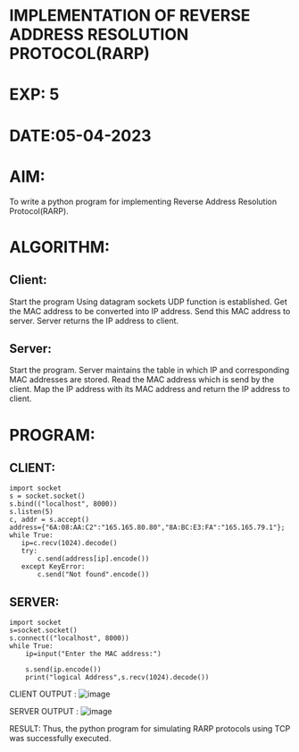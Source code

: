 # IMPLEMENTATION OF REVERSE ADDRESS RESOLUTION PROTOCOL(RARP)
# EXP: 5
# DATE:05-04-2023
# AIM:
To write a python program for implementing Reverse Address Resolution Protocol(RARP).

# ALGORITHM:
## Client:
Start the program
Using datagram sockets UDP function is established.
Get the MAC address to be converted into IP address.
Send this MAC address to server.
Server returns the IP address to client.
## Server:
Start the program.
Server maintains the table in which IP and corresponding MAC addresses are stored.
Read the MAC address which is send by the client.
Map the IP address with its MAC address and return the IP address to client.
# PROGRAM:
## CLIENT:
```
import socket
s = socket.socket()
s.bind(("localhost", 8000))
s.listen(5)
c, addr = s.accept()
address={"6A:08:AA:C2":"165.165.80.80","8A:BC:E3:FA":"165.165.79.1"};
while True:
   ip=c.recv(1024).decode()
   try:
       c.send(address[ip].encode())
   except KeyError:
       c.send("Not found".encode())
 ```
## SERVER:
```
import socket
s=socket.socket()
s.connect(("localhost", 8000))
while True:
    ip=input("Enter the MAC address:")
     
    s.send(ip.encode())
    print("logical Address",s.recv(1024).decode())
```
CLIENT OUTPUT :
![image](https://github.com/DhanushPalani/EX-NO-5/assets/121594640/22589376-c87d-4ef2-a52d-ac30f96fa164)

SERVER OUTPUT :
![image](https://github.com/DhanushPalani/EX-NO-5/assets/121594640/5c9e969b-742f-4ccc-8f7d-0637347c2874)

RESULT:
Thus, the python program for simulating RARP protocols using TCP was successfully executed.
